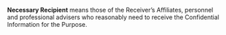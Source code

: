 **Necessary Recipient** means those of the Receiver’s Affiliates, personnel and professional advisers who reasonably need to receive the Confidential Information for the Purpose.
